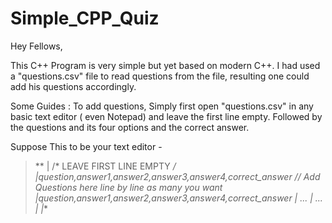 # Simple_CPP_Quiz

Hey Fellows,

This C++ Program is very simple but yet based on modern C++. I had used a "questions.csv" file to read questions from the file, resulting one could add his questions accordingly.

Some Guides : 
To add questions, Simply first open "questions.csv" in any basic text editor ( even Notepad) and leave the first line empty.
Followed by the questions and its four options and the correct answer.

Suppose This to be your text editor -
>**
|   /* LEAVE FIRST LINE EMPTY */
|question,answer1,answer2,answer3,answer4,correct_answer                     // Add Questions here line by line as many you want
|question,answer1,answer2,answer3,answer4,correct_answer
| ...
| ...
|
|**
